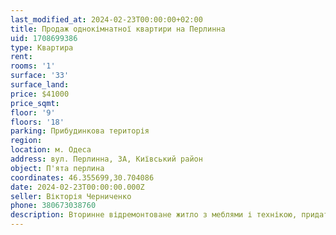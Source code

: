 ```yaml
---
last_modified_at: 2024-02-23T00:00:00+02:00
title: Продаж однокімнатної квартири на Перлинна
uid: 1708699386
type: Квартира
rent:
rooms: '1'
surface: '33'
surface_land:
price: $41000
price_sqmt:
floor: '9'
floors: '18'
parking: Прибудинкова територія
region:
location: м. Одеса
address: вул. Перлинна, 3А, Київський район
object: П'ята перлина
coordinates: 46.355699,30.704086
date: 2024-02-23T00:00:00.000Z
seller: Вікторія Черниченко
phone: 380673038760
description: Вторинне відремонтоване житло з меблями і технікою, придатне і готове для проживання
---
```

